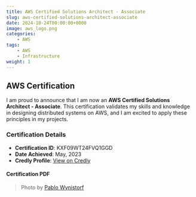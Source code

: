 ```yaml
---
title: AWS Certified Solutions Architect - Associate
slug: aws-certified-solutions-architect-associate
date: 2024-10-24T00:00:00+0000
image: aws_logo.png
categories:
    - AWS
tags:
    - AWS
    - Infrastructure
weight: 1
---
```


## AWS Certification

I am proud to announce that I am now an **AWS Certified Solutions Architect - Associate**. This certification validates my skills and knowledge in designing distributed systems on AWS, and I am excited to apply these principles in my projects.

### Certification Details

- **Certification ID**: KXF09WT24FVQ1GGD
- **Date Achieved**: May, 2023
- **Credly Profile**: [View on Credly](https://www.credly.com/badges/8f632add-ae77-49ac-92f7-70906e300e4d/public_url) 

#### Certification PDF
<object data="/certifications/aws-certified-solutions-architect-associate/certificate.pdf" width="100%" height="650px" type="application/pdf"><object>

> Photo by [Pablo Wynistorf](https://www.pablo.one)